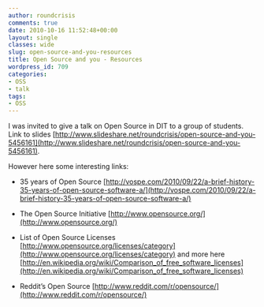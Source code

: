 ```yaml
---
author: roundcrisis
comments: true
date: 2010-10-16 11:52:48+00:00
layout: single
classes: wide
slug: open-source-and-you-resources
title: Open Source and you - Resources
wordpress_id: 709
categories:
- OSS
- talk
tags:
- OSS
---
```


I was invited to give a talk on Open Source in DIT to a group of students. Link to slides [http://www.slideshare.net/roundcrisis/open-source-and-you-5456161](http://www.slideshare.net/roundcrisis/open-source-and-you-5456161).

 

However here some interesting links:

 

  
  * 35 years of Open Source [http://vospe.com/2010/09/22/a-brief-history-35-years-of-open-source-software-a/](http://vospe.com/2010/09/22/a-brief-history-35-years-of-open-source-software-a/)
   
  * The Open Source Initiative [http://www.opensource.org/](http://www.opensource.org/)
   
  * List of Open Source Licenses [http://www.opensource.org/licenses/category](http://www.opensource.org/licenses/category) and more here [http://en.wikipedia.org/wiki/Comparison_of_free_software_licenses](http://en.wikipedia.org/wiki/Comparison_of_free_software_licenses)
   
  * Reddit’s Open Source [http://www.reddit.com/r/opensource/](http://www.reddit.com/r/opensource/)
